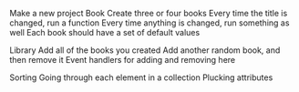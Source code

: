 Make a new project
  Book
    Create three or four books
    Every time the title is changed, run a function
    Every time anything is changed, run something as well
    Each book should have a set of default values

  Library
    Add all of the books you created
    Add another random book, and then remove it
    Event handlers for adding and removing here

  Sorting
  Going through each element in a collection
  Plucking attributes
